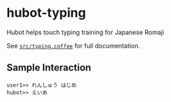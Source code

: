 # hubot-typing

Hubot helps touch typing training for Japanese Romaji

See [`src/typing.coffee`](src/typing.coffee) for full documentation.

<!--- 
## Installation

In hubot project repo, run:

`npm install hubot-typing --save`

Then add **hubot-typing** to your `external-scripts.json`:

```json
[
  "hubot-typing"
]
```
 -->

## Sample Interaction

```
user1>> れんしゅう はじめ
hubot>> えいあ
```

<!--- 
## NPM Module

https://www.npmjs.com/package/hubot-typing
 -->
